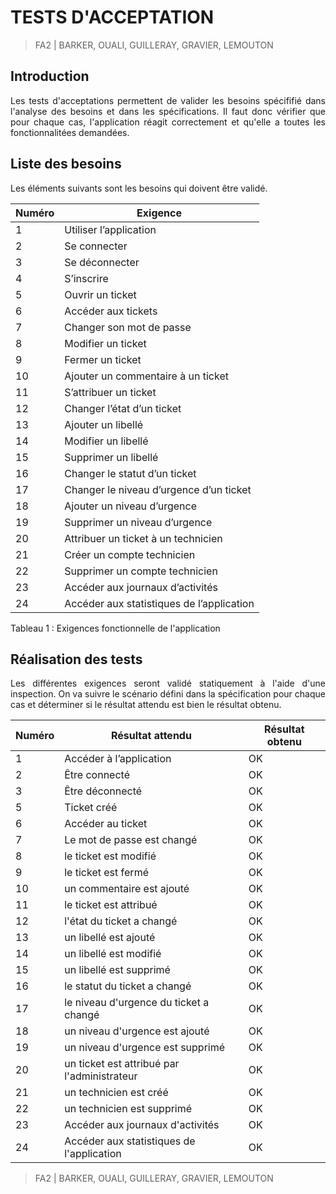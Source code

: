 <div align='justify'>

# TESTS D'ACCEPTATION

> FA2 | BARKER, OUALI, GUILLERAY, GRAVIER, LEMOUTON

## Introduction

Les tests d'acceptations permettent de valider les besoins spécififié dans l'analyse des besoins
et dans les spécifications. Il faut donc vérifier que pour chaque cas, l'application réagit
correctement et qu'elle a toutes les fonctionnalitées demandées.

## Liste des besoins

Les éléments suivants sont les besoins qui doivent être validé.

| Numéro | Exigence                                  |
|--------|-------------------------------------------|
| 1      | Utiliser l’application                    |
| 2      | Se connecter                              |
| 3      | Se déconnecter                            |
| 4      | S’inscrire                                |
| 5      | Ouvrir un ticket                          |
| 6      | Accéder aux tickets                       |
| 7      | Changer son mot de passe                  |
| 8      | Modifier un ticket                        |
| 9      | Fermer un ticket                          |
| 10     | Ajouter un commentaire à un ticket        |
| 11     | S’attribuer un ticket                     |
| 12     | Changer l’état d’un ticket                |
| 13     | Ajouter un libellé                        |
| 14     | Modifier un libellé                       |
| 15     | Supprimer un libellé                      |
| 16     | Changer le statut d’un ticket             |
| 17     | Changer le niveau d’urgence d’un ticket   |
| 18     | Ajouter un niveau d’urgence               |
| 19     | Supprimer un niveau d’urgence             |
| 20     | Attribuer un ticket à un technicien       |
| 21     | Créer un compte technicien                |
| 22     | Supprimer un compte technicien            |
| 23     | Accéder aux journaux d’activités          |
| 24     | Accéder aux statistiques de l’application |

Tableau 1 : Exigences fonctionnelle de l'application

## Réalisation des tests

Les différentes exigences seront validé statiquement à l'aide d'une inspection. On va suivre
le scénario défini dans la spécification pour chaque cas et déterminer si le résultat attendu
est bien le résultat obtenu.

| Numéro | Résultat attendu                            | Résultat obtenu |
|--------|---------------------------------------------|-----------------|
| 1      | Accéder à l’application                     | OK              |
| 2      | Être connecté                               | OK              |
| 3      | Être déconnecté                             | OK              |
| 5      | Ticket créé                                 | OK              |
| 6      | Accéder au ticket                           | OK              |
| 7      | Le mot de passe est changé                  | OK              |
| 8      | le ticket est modifié                       | OK              |
| 9      | le ticket est fermé                         | OK              |
| 10     | un commentaire est ajouté                   | OK              |
| 11     | le ticket est attribué                      | OK              |
| 12     | l'état du ticket a changé                   | OK              |
| 13     | un libellé est ajouté                       | OK              |
| 14     | un libellé est modifié                      | OK              |
| 15     | un libellé est supprimé                     | OK              |
| 16     | le statut du ticket a changé                | OK              |
| 17     | le niveau d'urgence du ticket a changé      | OK              |
| 18     | un niveau d'urgence est ajouté              | OK              |
| 19     | un niveau d'urgence est supprimé            | OK              |
| 20     | un ticket est attribué par l'administrateur | OK              |
| 21     | un technicien est créé                      | OK              |
| 22     | un technicien est supprimé                  | OK              |
| 23     | Accéder aux journaux d'activités            | OK              |
| 24     | Accéder aux statistiques de l'application   | OK              |

> FA2 | BARKER, OUALI, GUILLERAY, GRAVIER, LEMOUTON
</div>
